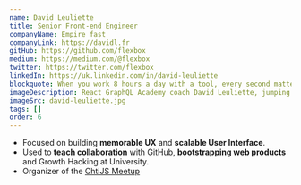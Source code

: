 ```yaml
---
name: David Leuliette
title: Senior Front-end Engineer
companyName: Empire fast
companyLink: https://davidl.fr
gitHub: https://github.com/flexbox
medium: https://medium.com/@flexbox
twitter: https://twitter.com/flexbox_
linkedIn: https://uk.linkedin.com/in/david-leuliette
blockquote: When you work 8 hours a day with a tool, every second matters.
imageDescription: React GraphQL Academy coach David Leuliette, jumping on the Brooklyn Bridge
imageSrc: david-leuliette.jpg
tags: []
order: 6
---
```


- Focused on building **memorable UX** and
  **scalable User Interface**.
- Used to **teach collaboration** with GitHub,
  **bootstrapping web products** and Growth
  Hacking at University.
- Organizer of the <a href="https://www.meetup.com/FranceJS/" class="coach-profiles">ChtiJS Meetup</a>
